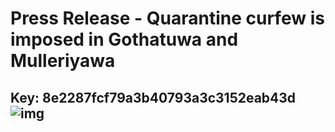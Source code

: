 # Press Release - Quarantine curfew is imposed in Gothatuwa and Mulleriyawa 
Key: 8e2287fcf79a3b40793a3c3152eab43d 
![img](img/8e2287fcf79a3b40793a3c3152eab43d.jpg)
---
```

```
